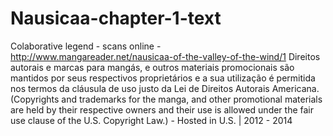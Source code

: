 Nausicaa-chapter-1-text
============================

Colaborative legend - scans online - http://www.mangareader.net/nausicaa-of-the-valley-of-the-wind/1
Direitos autorais e marcas para mangás, e outros materiais promocionais são mantidos por seus respectivos proprietários e a sua utilização é permitida nos termos da cláusula de uso justo da Lei de Direitos Autorais Americana. (Copyrights and trademarks for the manga, and other promotional materials are held by their respective owners and their use is allowed under the fair use clause of the U.S. Copyright Law.) - Hosted in U.S. | 2012 - 2014
